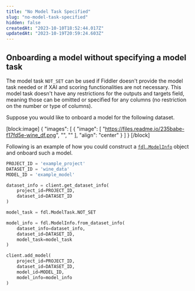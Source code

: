 ```yaml
---
title: "No Model Task Specified"
slug: "no-model-task-specified"
hidden: false
createdAt: "2023-10-10T18:52:44.017Z"
updatedAt: "2023-10-19T20:59:24.603Z"
---
```

## Onboarding a model without specifying a model task

The model task `NOT_SET` can be used if Fiddler doesn't provide the model task needed or if XAI and scoring functionalities are not necessary. This model task doesn't have any restrictions for the outputs and targets field, meaning those can be omitted or specified for any columns (no restriction on the number or type of columns).

Suppose you would like to onboard a model for the following dataset.

[block:image]
{
  "images": [
    {
      "image": [
        "https://files.readme.io/235babe-f17fd5e-wine_df.png",
        "",
        ""
      ],
      "align": "center"
    }
  ]
}
[/block]


Following is an example of how you could construct a [`fdl.ModelInfo`](ref:fdlmodelinfo) object and onboard such a model.

```python
PROJECT_ID = 'example_project'
DATASET_ID = 'wine_data'
MODEL_ID = 'example_model'

dataset_info = client.get_dataset_info(
    project_id=PROJECT_ID,
    dataset_id=DATASET_ID
)

model_task = fdl.ModelTask.NOT_SET

model_info = fdl.ModelInfo.from_dataset_info(
    dataset_info=dataset_info,
    dataset_id=DATASET_ID,
    model_task=model_task
)

client.add_model(
    project_id=PROJECT_ID,
    dataset_id=DATASET_ID,
    model_id=MODEL_ID,
    model_info=model_info
)
```